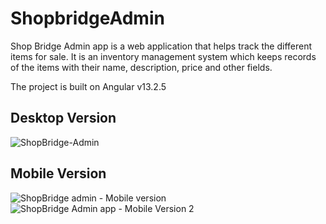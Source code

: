 # ShopbridgeAdmin

Shop Bridge Admin app is a web application that helps track the different items for sale. It is an inventory management system which keeps records of the items with their name, description, price and other fields.

The project is built on Angular v13.2.5

## Desktop Version
![ShopBridge-Admin](https://user-images.githubusercontent.com/37466111/156913204-39605dec-564c-447a-92ae-e04fa4fd5204.png)

## Mobile Version
![ShopBridge admin - Mobile version](https://user-images.githubusercontent.com/37466111/156913272-1a935556-6c27-4863-9071-080f2b08c174.png)
![ShopBridge Admin app - Mobile Version 2](https://user-images.githubusercontent.com/37466111/156913381-4761fc51-a861-439e-9b3c-e26b95ac56f7.png)
